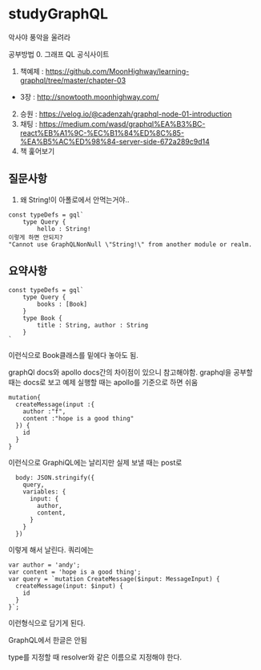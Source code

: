 # studyGraphQL
악사야 풍악을 울려라

공부방법
0. 그래프 QL 공식사이트
1. 책예제 : https://github.com/MoonHighway/learning-graphql/tree/master/chapter-03
 - 3장 : http://snowtooth.moonhighway.com/
2. 승원 : https://velog.io/@cadenzah/graphql-node-01-introduction
3. 채팅 : https://medium.com/wasd/graphql%EA%B3%BC-react%EB%A1%9C-%EC%B1%84%ED%8C%85-%EA%B5%AC%ED%98%84-server-side-672a289c9d14
4. 책 훑어보기 

## 질문사항
1. 왜 String!이 아폴로에서 안먹는거야..
```
const typeDefs = gql`
    type Query {
        hello : String!
이렇게 하면 안되지? 
"Cannot use GraphQLNonNull \"String!\" from another module or realm.
```

## 요약사항

```
const typeDefs = gql` 
    type Query {
        books : [Book]
    }
    type Book {
        title : String, author : String
    } 
`
```
이런식으로 Book클래스를 밑에다 놓아도 됨. 

graphQl docs와 apollo docs간의 차이점이 있으니 참고해야함. graphql을 공부할 때는 docs로 보고 예제 실행할 때는 apollo를 기준으로 하면 쉬움
```
mutation{
  createMessage(input :{
    author :"f", 
    content :"hope is a good thing"
  }) {
    id
  }
}
```
이런식으로 GraphiQL에는 날리지만 실제 보낼 때는
post로 
```
  body: JSON.stringify({
    query,
    variables: {
      input: {
        author,
        content,
      }
    }
  })
```
이렇게 해서 날린다. 
쿼리에는
```
var author = 'andy';
var content = 'hope is a good thing';
var query = `mutation CreateMessage($input: MessageInput) {
  createMessage(input: $input) {
    id
  }
}`; 
```
이런형식으로 담기게 된다. 

GraphQL에서 한글은 안됨

type를 지정할 때 resolver와 같은 이름으로 지정해야 한다. 